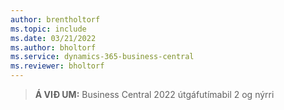 ```yaml
---
author: brentholtorf
ms.topic: include
ms.date: 03/21/2022
ms.author: bholtorf
ms.service: dynamics-365-business-central
ms.reviewer: bholtorf
---
```

> **Á VIÐ UM:** Business Central 2022 útgáfutímabil 2 og nýrri
